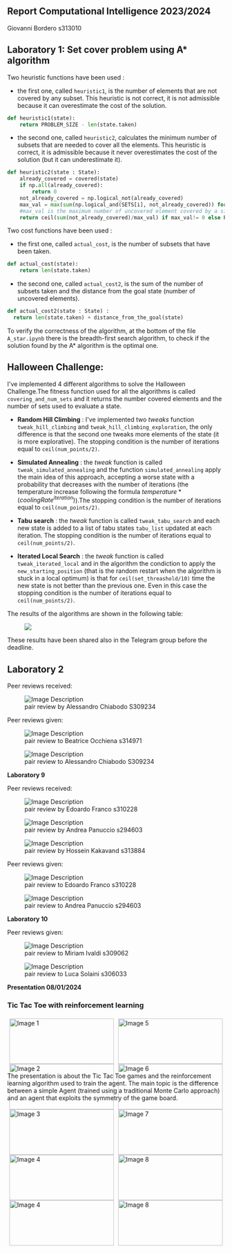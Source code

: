 ## Report Computational Intelligence 2023/2024
Giovanni Bordero s313010

## Laboratory 1: Set cover problem using A* algorithm

Two heuristic functions have been used : 
- the first one, called `heuristic1`, is the number of elements that are not covered by any subset. This heuristic is not correct, it is not admissible because it can overestimate the cost of the solution.
```python
def heuristic1(state):
    return PROBLEM_SIZE - len(state.taken)
```
- the second one, called `heuristic2`, calculates the minimum number of subsets that are needed to cover all the elements. This heuristic is correct, it is admissible because it never overestimates the cost of the solution (but it can underestimate it).
```python
def heuristic2(state : State):
    already_covered = covered(state) 
    if np.all(already_covered):
        return 0
    not_already_covered = np.logical_not(already_covered)   
    max_val = max(sum(np.logical_and(SETS[i], not_already_covered)) for i in state.not_taken)
    #max_val is the maximum number of uncovered element covered by a single element in the not_taken group
    return ceil(sum(not_already_covered)/max_val) if max_val!= 0 else PROBLEM_SIZE
```
Two cost functions have been used :
- the first one, called `actual_cost`, is the number of subsets that have been taken. 
```python
def actual_cost(state): 
    return len(state.taken)
```
- the second one, called `actual_cost2`, is the sum of the number of subsets taken and the distance from the goal state (number of uncovered elements). 
```python
def actual_cost2(state : State) :  
  return len(state.taken) + distance_from_the_goal(state)
```
To verify the correctness of the algorithm, at the bottom of the file `A_star.ipynb` there is the breadth-first search algorithm, to check if the solution found by the A* algorithm is the optimal one.

## Halloween Challenge: 
I've implemented 4 different algorithms to solve the Halloween Challenge.The fitness function used for all the algorithms is called `covering_and_num_sets` and it returns the number covered elements and the number of sets used to evaluate a state.
- **Random Hill Climbing** : I've implemented two *tweaks* function `tweak_hill_climbing` and `tweak_hill_climbing_exploration`, the only difference is that the second one tweaks more elements of the state (it is more explorative). The stopping condition is the number of iterations equal to `ceil(num_points/2)`. 

- **Simulated Annealing** :  the *tweak* function is called `tweak_simulated_annealing` and the function `simulated_annealing` apply the main idea of this approach, accepting a worse state with a probability that decreases with the number of iterations (the temperature increase following the formula $temperature * (coolingRate^{iteration})$).The stopping condition is the number of iterations equal to `ceil(num_points/2)`.

- **Tabu search** : the *tweak* function is called `tweak_tabu_search` and each new state is added to a list of tabu states `tabu_list` updated at each iteration. The stopping condition is the number of iterations equal to `ceil(num_points/2)`.


- **Iterated Local Search** : the *tweak* function is called `tweak_iterated_local` and in the algorithm the condiction to apply the `new_starting_position` (that is the random restart when the algorithm is stuck in a local optimum)  is that for `ceil(set_threashold/10)` time the new state is not better than the previous one. Even in this case the stopping condition is the number of iterations equal to `ceil(num_points/2)`.

The results of the algorithms are shown in the following table:
<figure>
    <img src="images_report/Halloween_challenge.JPG"  width="auto" height="auto">
</figure>

These results have been shared also in the Telegram group before the deadline.


## Laboratory 2 

Peer reviews received: 
<figure>
    <img src="images_report/prR01_l02.png" alt="Image Description">
    <figcaption>pair review by Alessandro Chiabodo S309234</figcaption>
</figure>

Peer reviews given: 
<div>
<figure>
<img src="images_report/prG01_l02.png" alt="Image Description">
<figcaption>pair review to Beatrice Occhiena s314971</figcaption>
</figure>
<figure>
<img src="images_report/prG02_l02.png" alt="Image Description">
<figcaption>pair review to Alessandro Chiabodo S309234</figcaption>
</figure>
</div>


**Laboratory 9** 

Peer reviews received: 
<div>
<figure>
  <img src="images_report/prR01_l09.png" alt="Image Description">
  <figcaption>pair review by Edoardo Franco s310228</figcaption>
</figure>
<figure>
  <img src="images_report/prR02_l09.png" alt="Image Description">
  <figcaption>pair review by Andrea Panuccio s294603</figcaption>
</figure>
<figure>
  <img src="images_report/prR03_l09.png" alt="Image Description">
  <figcaption>pair review by Hossein Kakavand s313884</figcaption>
</figure>
<div>


Peer reviews given: 
<div>
<figure>
  <img src="images_report/prG01_l09.png" alt="Image Description">
  <figcaption>pair review to Edoardo Franco s310228</figcaption>
</figure>

<figure>
  <img src="images_report/prG02_l09.png" alt="Image Description">
  <figcaption>pair review to Andrea Panuccio s294603</figcaption>
</figure>


</div>


**Laboratory 10** 

Peer reviews given: 
<div>
<figure>
  <img src="images_report/prG01_l10.png" alt="Image Description">
  <figcaption>pair review to Miriam Ivaldi s309062</figcaption>
</figure>

<figure>
  <img src="images_report/prG02_l10.png" alt="Image Description">
  <figcaption>pair review to Luca Solaini s306033</figcaption>
</figure>

</div>

**Presentation 08/01/2024**
### Tic Tac Toe with reinforcement learning


<div style="display: flex;">
    <div style="flex: 50%; padding: 5px;">
        <img src="images_report/slide0.png" alt="Image 1" style="width: 100%;"/>
        <img src="images_report/slide2.png" alt="Image 2" style="width: 100%;"/>
        <img src="images_report/slide4.png" alt="Image 3" style="width: 100%;"/>
        <img src="images_report/slide6.png" alt="Image 4" style="width: 100%;"/>
        <img src="images_report/slide8.png" alt="Image 4" style="width: 100%;"/>
    </div>
    <div style="flex: 50%; padding: 5px;">
        <img src="images_report/slide1.png" alt="Image 5" style="width: 100%;"/>
        <img src="images_report/slide3.png" alt="Image 6" style="width: 100%;"/>
        <img src="images_report/slide5.png" alt="Image 7" style="width: 100%;"/>
        <img src="images_report/slide7.png" alt="Image 8" style="width: 100%;"/>
        <img src="images_report/slide9.png" alt="Image 8" style="width: 100%;"/>
    </div>
</div>

The presentation is about the Tic Tac Toe games and the reinforcement learning algorithm used to train the agent. 
The main topic is the difference between a simple Agent (trained using a traditional Monte Carlo approach) and an agent that exploits the symmetry of the game board.